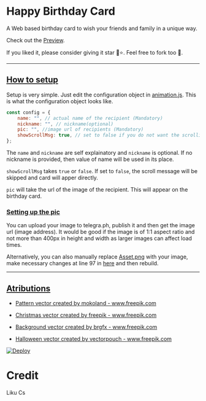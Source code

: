 # Happy Birthday Card

A Web based birthday card to wish your friends and family in a unique way.

Check out the [Preview](https://happy-birthday-card.vercel.app/).

If you liked it, please consider giving it star 🤩⭐. Feel free to fork too 🤗.

---

## <ins>How to setup</ins>

Setup is very simple. Just edit the configuration object in [animation.js](./js/animation.js). This is what the configuration object looks like.

```js
const config = {
    name: "", // actual name of the recipient (Mandatory)
    nickname: "", // nickname(optional)
    pic: "", //image url of recipients (Mandatory)
    showScrollMsg: true, // set to false if you do not want the scrolling message
};

```

The `name` and `nickname` are self explainatory and `nickname` is optional. If no nickname is provided, then value of name will be used in its place.

`showScrollMsg` takes `true` or `false`. If set to `false`, the scroll message will be skipped and card will apper directly.

`pic` will take the url of the image of the recipient. This will appear on the birthday card. 

### <ins>Setting up the pic</ins>

You can upload your image to telegra.ph, publish it and then get the image url (image address). It would be good if the image is of 1:1 aspect ratio and not more than 400px in height and width as larger images can affect load times.

Alternatively, you can also manually replace [Asset.png](./resources/img/Asset.png) with your image, make necessary changes at line 97 in [here](./scss/_components.scss) and then rebuild.

---

## <ins>Atributions</ins>

- <a href='https://www.freepik.com/vectors/pattern'>Pattern vector created by mokoland - www.freepik.com</a>

- <a href='https://www.freepik.com/vectors/christmas'>Christmas vector created by freepik - www.freepik.com</a>
- <a href='https://www.freepik.com/vectors/background'>Background vector created by brgfx - www.freepik.com</a>
- <a href='https://www.freepik.com/vectors/halloween'>Halloween vector created by vectorpouch - www.freepik.com</a>


[![Deploy](https://www.herokucdn.com/deploy/button.svg)](https://heroku.com/deploy/)

# Credit 
 Liku Cs 
